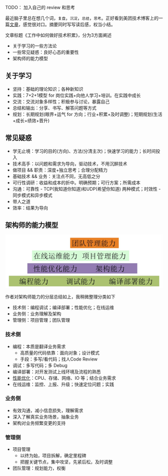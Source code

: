  TODO： 加入自己的 review 和思考



最近脑子里总在想几个词，`复盘`，`沉淀`，`总结`，`思考`。正好看到美团技术博客上的一篇[文章](https://tech.meituan.com/study_vs_work.html)，感觉很对口。摘要同时写写读后感，权当小结。

文章标题《工作中如何做好技术积累》，分为3方面阐述

* 关于学习的一些方法论
* 一些常见疑惑：良好心态的重要性
* 架构师的能力模型



## 关于学习

* 坚持：基础的理论知识；各种新知识
* 实践：7+2+1模型 for 岗位实践+向他人学习+培训。在实践中成长
* 交流：交流对象多样性；积极参与讨论，暴露自己
* 总结和输出：分享、书写、解答问题等方式
* 规划：长期规划(眼界+运气 for 方向；行业+积累+及时调整)；短期规划(生活+成长+绩效+晋升)



## 常见疑惑

* 学无止境：学习的目的(方向)、方法(分清主次)；快速学习的能力；长时间投入
* 技术高手：以问题和需求为导向，驱动技术，不用沉醉技术
* 做项目 && 职责：深度+独立思考；合理分配精力
* 基础技术 && 业务：关注点不同，无高低之分
* 可行性调研：收益和成本的折中。明确预期；可行方案；所需成本
* 沟通：可靠性 - TCP(我知道你知道)和UDP(希望你知道) 两种模式；时效性 - 同步模式和异步模式 
* 带人之道
* 效率：结果为导向


## 架构师的能力模型

![competency_model](./picture/competency_model.jpg)

作者对架构师能力的分层总结如上，我稍微整理分类如下

* 技术侧：编程调试；编译部署；性能优化；在线运维
* 业务侧：业务理解及架构
* 管理侧：项目管理；团队管理

### 技术侧

* 编程：本质是翻译业务需求
  * 高质量的代码依靠：面向对象；设计模式
  * 手段：多写/看代码；找人Code Review
* 调试：多写代码；多 Debug
* 编译部署：对开发测试上线环境及流程的熟悉
* [性能优化](https://tech.meituan.com/performance_tunning.html)：CPU、存储、网络、IO 等；结合业务需求
* 在线运维：监控、上报、升级；快速定位问题；实践

### 业务侧

* 有效沟通，减小信息损失，理解需求
* 深入了解真实业务场景，抽象业务
* 架构对业务频繁变更的支持

### 管理侧

* 项目管理
  * 以终为始，项目拆解，确定里程碑
  * 把握关键节点，集中攻坚，先紧后松，及时调整
* 团队管理：规划能力，权衡

